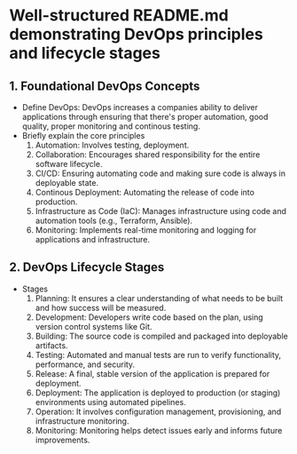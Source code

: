 # Well-structured README.md demonstrating DevOps principles and lifecycle stages

## 1. Foundational DevOps Concepts

- Define DevOps: DevOps increases a companies ability to deliver applications through ensuring that there's proper automation, good quality, proper monitoring and continous testing.
- Briefly explain the core principles
  1. Automation: Involves testing, deployment.
  2. Collaboration: Encourages shared responsibility for the entire software lifecycle.
  3. CI/CD: Ensuring automating code and making sure code is always in deployable state.
  4. Continous Deployment: Automating the release of code into production.
  5. Infrastructure as Code (IaC): Manages infrastructure using code and automation tools (e.g., Terraform, Ansible).
  6. Monitoring: Implements real-time monitoring and logging for applications and infrastructure.

## 2. DevOps Lifecycle Stages

- Stages
  1. Planning: It ensures a clear understanding of what needs to be built and how success will be measured.
  2. Development: Developers write code based on the plan, using version control systems like Git.
  3. Building: The source code is compiled and packaged into deployable artifacts.
  4. Testing: Automated and manual tests are run to verify functionality, performance, and security.
  5. Release: A final, stable version of the application is prepared for deployment.
  6. Deployment: The application is deployed to production (or staging) environments using automated pipelines.
  7. Operation: It involves configuration management, provisioning, and infrastructure monitoring.
  8. Monitoring: Monitoring helps detect issues early and informs future improvements.

